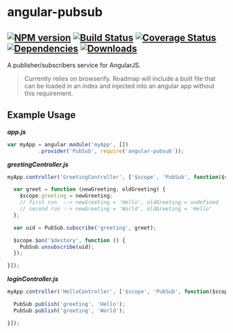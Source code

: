 angular-pubsub
===
[![NPM version](http://img.shields.io/npm/v/angular-pubsub.svg?style=flat)](https://www.npmjs.org/package/angular-pubsub) [![Build Status](http://img.shields.io/travis/tjlav5/angular-pubsub.svg?style=flat)](https://travis-ci.org/tjlav5/angular-pubsub) [![Coverage Status](http://img.shields.io/coveralls/tjlav5/angular-pubsub.svg?style=flat)](https://coveralls.io/r/tjlav5/angular-pubsub) [![Dependencies](http://img.shields.io/david/tjlav5/angular-pubsub.svg?style=flat)](https://www.npmjs.org/package/angular-pubsub) [![Downloads](http://img.shields.io/npm/dm/angular-pubsub.svg?style=flat)](https://www.npmjs.org/package/angular-pubsub)
---

A publisher/subscribers service for AngularJS.

> Currently relies on browserify.
  Roadmap will include a built file that can be loaded in an index
  and injected into an angular app without this requirement.

Example Usage
---

***app.js***

```javascript
var myApp = angular.module('myApp', [])
          .provider('PubSub', require('angular-pubsub'));
```

***greetingController.js***

```javascript
myApp.controller('GreetingController', ['$scope', 'PubSub', function($scope, PubSub) {

  var greet = function (newGreeting, oldGreeting) {
    $scope.greeting = newGreeting;
    // first run  --> newGreeting = 'Hello', oldGreeting = undefined
    // second run --> newGreeting = 'World', oldGreeting = 'Hello'
  };

  var uid = PubSub.subscribe('greeting', greet);

  $scope.$on('$destory', function () {
    PubSub.unsubscribe(uid);
  });

}]);
```

***loginController.js***

```javascript
myApp.controller('HelloController', ['$scope', 'PubSub', function($scope, PubSub) {

  PubSub.publish('greeting', 'Hello');
  PubSub.publish('greeting', 'World');

}]);
```
